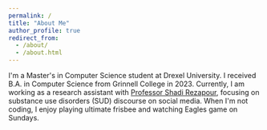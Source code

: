 ```yaml
---
permalink: /
title: "About Me"
author_profile: true
redirect_from: 
  - /about/
  - /about.html
---
```

I'm a Master's in Computer Science student at Drexel University. I received B.A. in Computer Science from Grinnell College in 2023. Currently, I am working as a research assistant with [Professor Shadi Rezapour](https://www.shadirezapour.com/research-team), focusing on substance use disorders (SUD) discourse on social media. When I'm not coding, I enjoy playing ultimate frisbee and watching Eagles game on Sundays.


